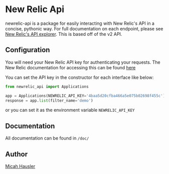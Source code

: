 New Relic Api
=============
newrelic-api is a package for easily interacting with New Relic's API in a
concise, pythonic way. For full documentation on each endpoint, please see
[New Relic's API explorer](https://rpm.newrelic.com/api/explore/). This is
based off of the v2 API.

## Configuration

You will need your New Relic API key for authenticating your requests. The
New Relic documentation for accessing this can be found
[here](https://docs.newrelic.com/docs/apis/api-key)

You can set the API key in the constructor for each interface like below:

```python
from newrelic_api import Applications

app = Applications(NEWRELIC_API_KEY='4baa5d20cfba466a5e075b02698f455c')
response = app.list(filter_name='demo')
```

or you can set it as the environment variable `NEWRELIC_API_KEY`

## Documentation

All documentation can be found in `/doc/`

## Author
[Micah Hausler](mailto:micah.hausler@ambition.com)
